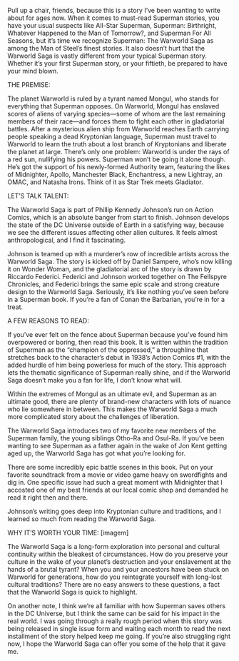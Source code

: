 Pull up a chair, friends, because this is a story I’ve been wanting to write about for ages now. When it comes to must-read Superman stories, you have your usual suspects like All-Star Superman, Superman: Birthright, Whatever Happened to the Man of Tomorrow?, and Superman For All Seasons, but it’s time we recognize Superman: The Warworld Saga as among the Man of Steel’s finest stories. It also doesn’t hurt that the Warworld Saga is vastly different from your typical Superman story. Whether it’s your first Superman story, or your fiftieth, be prepared to have your mind blown.


THE PREMISE:

The planet Warworld is ruled by a tyrant named Mongul, who stands for everything that Superman opposes. On Warworld, Mongul has enslaved scores of aliens of varying species—some of whom are the last remaining members of their race—and forces them to fight each other in gladiatorial battles. After a mysterious alien ship from Warworld reaches Earth carrying people speaking a dead Kryptonian language, Superman must travel to Warworld to learn the truth about a lost branch of Kryptonians and liberate the planet at large. There’s only one problem: Warworld is under the rays of a red sun, nullifying his powers. Superman won’t be going it alone though. He’s got the support of his newly-formed Authority team, featuring the likes of Midnighter, Apollo, Manchester Black, Enchantress, a new Lightray, an OMAC, and Natasha Irons. Think of it as Star Trek meets Gladiator.


LET’S TALK TALENT:

The Warworld Saga is part of Phillip Kennedy Johnson’s run on Action Comics, which is an absolute banger from start to finish. Johnson develops the state of the DC Universe outside of Earth in a satisfying way, because we see the different issues affecting other alien cultures. It feels almost anthropological, and I find it fascinating.

Johnson is teamed up with a murderer’s row of incredible artists across the Warworld Saga. The story is kicked off by Daniel Sampere, who’s now killing it on Wonder Woman, and the gladiatorial arc of the story is drawn by Riccardo Federici. Federici and Johnson worked together on The Fellspyre Chronicles, and Federici brings the same epic scale and strong creature design to the Warworld Saga. Seriously, it’s like nothing you’ve seen before in a Superman book. If you’re a fan of Conan the Barbarian, you’re in for a treat.


A FEW REASONS TO READ:

If you’ve ever felt on the fence about Superman because you’ve found him overpowered or boring, then read this book. It is written within the tradition of Superman as the “champion of the oppressed,” a throughline that stretches back to the character’s debut in 1938’s Action Comics #1, with the added hurdle of him being powerless for much of the story. This approach lets the thematic significance of Superman really shine, and if the Warworld Saga doesn’t make you a fan for life, I don’t know what will.

Within the extremes of Mongul as an ultimate evil, and Superman as an ultimate good, there are plenty of brand-new characters with lots of nuance who lie somewhere in between. This makes the Warworld Saga a much more complicated story about the challenges of liberation.

The Warworld Saga introduces two of my favorite new members of the Superman family, the young siblings Otho-Ra and Osul-Ra. If you’ve been wanting to see Superman as a father again in the wake of Jon Kent getting aged up, the Warworld Saga has got what you’re looking for.

There are some incredibly epic battle scenes in this book. Put on your favorite soundtrack from a movie or video game heavy on swordfights and dig in. One specific issue had such a great moment with Midnighter that I accosted one of my best friends at our local comic shop and demanded he read it right then and there.

Johnson’s writing goes deep into Kryptonian culture and traditions, and I learned so much from reading the Warworld Saga.

WHY IT’S WORTH YOUR TIME:
[imagem]

The Warworld Saga is a long-form exploration into personal and cultural continuity within the bleakest of circumstances. How do you preserve your culture in the wake of your planet’s destruction and your enslavement at the hands of a brutal tyrant? When you and your ancestors have been stuck on Warworld for generations, how do you reintegrate yourself with long-lost cultural traditions? There are no easy answers to these questions, a fact that the Warworld Saga is quick to highlight.

On another note, I think we’re all familiar with how Superman saves others in the DC Universe, but I think the same can be said for his impact in the real world. I was going through a really rough period when this story was being released in single issue form and waiting each month to read the next installment of the story helped keep me going. If you’re also struggling right now, I hope the Warworld Saga can offer you some of the help that it gave me.
